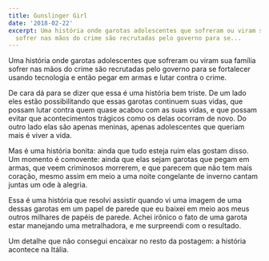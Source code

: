 ```yaml
---
title: Gunslinger Girl
date: '2018-02-22'
excerpt: Uma história onde garotas adolescentes que sofreram ou viram sua família
  sofrer nas mãos do crime são recrutadas pelo governo para se...
---
```




Uma história onde garotas adolescentes que sofreram ou viram sua família sofrer nas mãos do crime são recrutadas pelo governo para se fortalecer usando tecnologia e então pegar em armas e lutar contra o crime.

De cara dá para se dizer que essa é uma história bem triste. De um lado eles estão possibilitando que essas garotas continuem suas vidas, que possam lutar contra quem quase acabou com as suas vidas, e que possam evitar que acontecimentos trágicos como os delas ocorram de novo. Do outro lado elas são apenas meninas, apenas adolescentes que queriam mais é viver a vida.

Mas é uma história bonita: ainda que tudo esteja ruim elas gostam disso. Um momento é comovente: ainda que elas sejam garotas que pegam em armas, que veem criminosos morrerem, e que parecem que não tem mais coração, mesmo assim em meio a uma noite congelante de inverno cantam juntas um ode à alegria.

Essa é uma história que resolvi assistir quando vi uma imagem de uma dessas garotas em um papel de parede que eu baixei em meio aos meus outros milhares de papéis de parede. Achei irônico o fato de uma garota estar manejando uma metralhadora, e me surpreendi com o resultado.

Um detalhe que não consegui encaixar no resto da postagem: a história acontece na Itália.